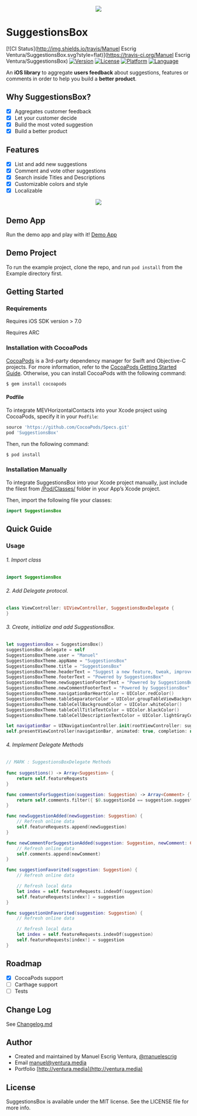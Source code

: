 <p align="center"><img src="https://cloud.githubusercontent.com/assets/1849990/15174018/cfd2f16c-175f-11e6-9a15-4708166834db.png"></p>

# SuggestionsBox
[![CI Status](http://img.shields.io/travis/Manuel Escrig Ventura/SuggestionsBox.svg?style=flat)](https://travis-ci.org/Manuel Escrig Ventura/SuggestionsBox)
[![Version](https://img.shields.io/cocoapods/v/SuggestionsBox.svg?style=flat)](http://cocoapods.org/pods/SuggestionsBox)
[![License](https://img.shields.io/cocoapods/l/SuggestionsBox.svg?style=flat)](http://cocoapods.org/pods/SuggestionsBox)
[![Platform](https://img.shields.io/cocoapods/p/SuggestionsBox.svg?style=flat)](http://cocoapods.org/pods/SuggestionsBox)
[![Language](https://img.shields.io/badge/language-swift-oragne.svg?style=flat)](https://developer.apple.com/swift)

An **iOS library** to aggregate **users feedback** about suggestions, features or comments in order to help you build a **better product**. 

## Why SuggestionsBox?
- [x] Aggregates customer feedback
- [x] Let your customer decide 
- [x] Build the most voted suggestion
- [x] Build a better product

## Features
- [x] List and add new suggestions
- [x] Comment and vote other suggestions
- [x] Search inside Titles and Descriptions
- [x] Customizable colors and style
- [x] Localizable

<p align="center"><img src="https://github.com/manuelescrig/SuggestionsBox/blob/master/Images/SuggestionsBox.gif?raw=true"></p>

## Demo App

Run the demo app and play with it!
[Demo App](https://appetize.io/app/6e14g9b61qd10dh4jq698vz44m?device=iphone6splus&scale=50&orientation=portrait&osVersion=9.3&deviceColor=white)

## Demo Project

To run the example project, clone the repo, and run `pod install` from the Example directory first.

## Getting Started

### Requirements

Requires iOS SDK version > 7.0

Requires ARC

### Installation with CocoaPods

[CocoaPods](cocoapods.org) is a 3rd-party dependency manager for Swift and Objective-C projects. For more information, refer to the [CocoaPods Getting Started Guide](https://guides.cocoapods.org/using/getting-started.html). Otherwise, you can install CocoaPods with the following command:

```bash
$ gem install cocoapods
```

#### Podfile
To integrate MEVHorizontalContacts into your Xcode project using CocoaPods, specify it in your `Podfile`:

```ruby
source 'https://github.com/CocoaPods/Specs.git'
pod 'SuggestionsBox'
```

Then, run the following command:

```bash
$ pod install
```

###  Installation Manually
To integrate SuggestionsBox into your Xcode project manually, just include the filest from [/Pod/Classes/](https://github.com/manuelescrig/MEVHorizontalContacts/tree/master/SuggestionsBox/Classes) folder in your App’s Xcode project.

Then, import the following file your classes:
```swift
import SuggestionsBox
```

## Quick Guide

### Usage

###### 1. Import class

```swift
import SuggestionsBox
```

###### 2. Add Delegate protocol.

```swift
class ViewController: UIViewController, SuggestionsBoxDelegate {
}
```

###### 3. Create, initialize and add SuggestionsBox.

```swift
let suggestionsBox = SuggestionsBox()
suggestionsBox.delegate = self
SuggestionsBoxTheme.user = "Manuel"
SuggestionsBoxTheme.appName = "SuggestionsBox"
SuggestionsBoxTheme.title = "SuggestionsBox"
SuggestionsBoxTheme.headerText = "Suggest a new feature, tweak, improvement... We'd love to hear your sugestions!"
SuggestionsBoxTheme.footerText = "Powered by SuggestionsBox"
SuggestionsBoxTheme.newSuggestionFooterText = "Powered by SuggestionsBox"
SuggestionsBoxTheme.newCommentFooterText = "Powered by SuggestionsBox"
SuggestionsBoxTheme.navigationBarHeartColor = UIColor.redColor()
SuggestionsBoxTheme.tableSeparatorColor = UIColor.groupTableViewBackgroundColor()
SuggestionsBoxTheme.tableCellBackgroundColor = UIColor.whiteColor()
SuggestionsBoxTheme.tableCellTitleTextColor = UIColor.blackColor()
SuggestionsBoxTheme.tableCellDescriptionTextColor = UIColor.lightGrayColor()

let navigationBar = UINavigationController.init(rootViewController: suggestionsBox)
self.presentViewController(navigationBar, animated: true, completion: nil)

```

###### 4. Implement Delegate Methods

```swift
// MARK : SuggestionsBoxDelegate Methods
  
func suggestions() -> Array<Suggestion> {
    return self.featureRequests
}

func commentsForSuggestion(suggestion: Suggestion) -> Array<Comment> {
    return self.comments.filter({ $0.suggestionId == suggestion.suggestionId })
}

func newSuggestionAdded(newSuggestion: Suggestion) {
    // Refresh online data
    self.featureRequests.append(newSuggestion)
}

func newCommentForSuggestionAdded(suggestion: Suggestion, newComment: Comment) {
    // Refresh online data
    self.comments.append(newComment)
}

func suggestionFavorited(suggestion: Suggestion) {
    // Refresh online data

    // Refresh local data
    let index = self.featureRequests.indexOf(suggestion)
    self.featureRequests[index!] = suggestion
}

func suggestionUnFavorited(suggestion: Suggestion) {
    // Refresh online data

    // Refresh local data
    let index = self.featureRequests.indexOf(suggestion)
    self.featureRequests[index!] = suggestion
}

```

## Roadmap
- [x] CocoaPods support
- [ ] Carthage support
- [ ] Tests

## Change Log

See [Changelog.md](https://github.com/manuelescrig/SuggestionsBox/blob/master/CHANGELOG.md)

## Author

- Created and maintained by Manuel Escrig Ventura, [@manuelescrig](https://www.twitter.com/manuelescrig/)
- Email [manuel@ventura.media](mailto:manuel@ventura.media)
- Portfolio [http://ventura.media](http://ventura.media)

## License

SuggestionsBox is available under the MIT license. See the LICENSE file for more info.
